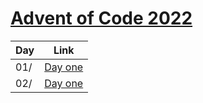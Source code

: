 # [Advent of Code 2022](https://adventofcode.com/2022)

| Day               |Link                                                      |
|-------------------|----------------------------------------------------------|
|01/                |[Day one](https://adventofcode.com/2022/day/1)            |
|02/                |[Day one](https://adventofcode.com/2022/day/2)            |

